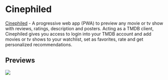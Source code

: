 # Cinephiled

[Cinephiled](https://cinephiled.vercel.app) - A progressive web app (PWA) to preview any movie or tv show with reviews, ratings, description and posters. Acting as a TMDB client, Cinephiled gives you access to login into your TMDB account and add movies or tv shows to your watchlist, set as favorites, rate and get personalized recommendations.

## Previews

![](https://i.imgur.com/hFORifQ.jpeg)
